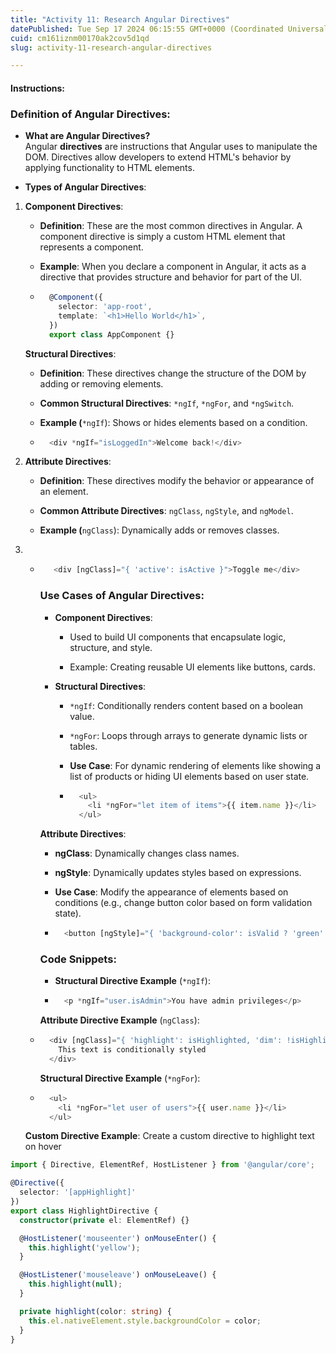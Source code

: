 ```yaml
---
title: "Activity 11: Research Angular Directives"
datePublished: Tue Sep 17 2024 06:15:55 GMT+0000 (Coordinated Universal Time)
cuid: cm161iznm00170ak2cov5d1qd
slug: activity-11-research-angular-directives

---
```


#### **Instructions:**

### **Definition of Angular Directives**:

* **What are Angular Directives?**  
    Angular **directives** are instructions that Angular uses to manipulate the DOM. Directives allow developers to extend HTML's behavior by applying functionality to HTML elements.
    
* **Types of Angular Directives**:
    

1. **Component Directives**:
    
    * **Definition**: These are the most common directives in Angular. A component directive is simply a custom HTML element that represents a component.
        
    * **Example**: When you declare a component in Angular, it acts as a directive that provides structure and behavior for part of the UI.
        
    * ```typescript
        @Component({
          selector: 'app-root',
          template: `<h1>Hello World</h1>`,
        })
        export class AppComponent {}
        ```
        
    
    **Structural Directives**:
    
    * **Definition**: These directives change the structure of the DOM by adding or removing elements.
        
    * **Common Structural Directives**: `*ngIf`, `*ngFor`, and `*ngSwitch`.
        
    * **Example (**`*ngIf`): Shows or hides elements based on a condition.
        
    * ```typescript
        <div *ngIf="isLoggedIn">Welcome back!</div>
        ```
        
    
2. **Attribute Directives**:
    
    * **Definition**: These directives modify the behavior or appearance of an element.
        
    * **Common Attribute Directives**: `ngClass`, `ngStyle`, and `ngModel`.
        
    * **Example (**`ngClass`): Dynamically adds or removes classes.
        
3. * ```typescript
        <div [ngClass]="{ 'active': isActive }">Toggle me</div>
        ```
        
        ### **Use Cases of Angular Directives**:
        
        * **Component Directives**:
            
            * Used to build UI components that encapsulate logic, structure, and style.
                
            * Example: Creating reusable UI elements like buttons, cards.
                
        * **Structural Directives**:
            
            * `*ngIf`: Conditionally renders content based on a boolean value.
                
            * `*ngFor`: Loops through arrays to generate dynamic lists or tables.
                
            * **Use Case**: For dynamic rendering of elements like showing a list of products or hiding UI elements based on user state.
                
            * ```typescript
                <ul>
                  <li *ngFor="let item of items">{{ item.name }}</li>
                </ul>
                ```
                
        
        **Attribute Directives**:
        
        * **ngClass**: Dynamically changes class names.
            
        * **ngStyle**: Dynamically updates styles based on expressions.
            
        * **Use Case**: Modify the appearance of elements based on conditions (e.g., change button color based on form validation state).
            
        * ```typescript
            <button [ngStyle]="{ 'background-color': isValid ? 'green' : 'red' }">Submit</button>
            ```
            
        
        ### **Code Snippets**:
        
        * **Structural Directive Example** (`*ngIf`):
            
        * ```typescript
            <p *ngIf="user.isAdmin">You have admin privileges</p>
            ```
            
        
        **Attribute Directive Example** (`ngClass`):
        
    * ```typescript
        <div [ngClass]="{ 'highlight': isHighlighted, 'dim': !isHighlighted }">
          This text is conditionally styled
        </div>
        ```
        
        **Structural Directive Example** (`*ngFor`):
        
    * ```typescript
        <ul>
          <li *ngFor="let user of users">{{ user.name }}</li>
        </ul>
        ```
        
    
    **Custom Directive Example**: Create a custom directive to highlight text on hover
    

```typescript
import { Directive, ElementRef, HostListener } from '@angular/core';

@Directive({
  selector: '[appHighlight]'
})
export class HighlightDirective {
  constructor(private el: ElementRef) {}

  @HostListener('mouseenter') onMouseEnter() {
    this.highlight('yellow');
  }

  @HostListener('mouseleave') onMouseLeave() {
    this.highlight(null);
  }

  private highlight(color: string) {
    this.el.nativeElement.style.backgroundColor = color;
  }
}
```